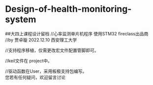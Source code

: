 # Design-of-health-monitoring-system
##大四上课程设计留档
//心率监测单片机程序 使用STM32 fireclass出品商<br>
	//by 贾卓璇 2022.12.10  西安理工大学

//支持程序移植，仅需更改宏文件配置管脚即可。

//keil文件在 project中。

//驱动函数在User，采用板极支持包编写。<br>
您若有任何疑问，欢迎留言讨论
